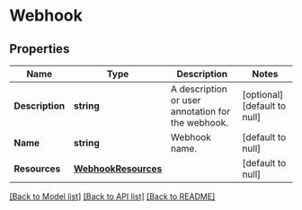 # Webhook

## Properties
Name | Type | Description | Notes
------------ | ------------- | ------------- | -------------
**Description** | **string** | A description or user annotation for the webhook. | [optional] [default to null]
**Name** | **string** | Webhook name. | [default to null]
**Resources** | [**WebhookResources**](webhook_resources.md) |  | [default to null]

[[Back to Model list]](../README.md#documentation-for-models) [[Back to API list]](../README.md#documentation-for-api-endpoints) [[Back to README]](../README.md)


